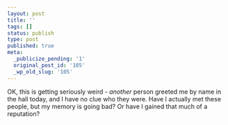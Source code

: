 ```yaml
---
layout: post
title: ''
tags: []
status: publish
type: post
published: true
meta:
  _publicize_pending: '1'
  original_post_id: '105'
  _wp_old_slug: '105'
---
```

OK, this is getting seriously weird - *another* person greeted me by name in the hall today, and I have no clue who they were.  Have I actually met these people, but my memory is going bad?  Or have I gained that much of a reputation?
